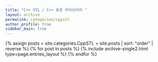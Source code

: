 ```yaml
---
title: "C++ STL / C++ 표준 라이브러리 "
layout: archive
permalink: categories/cppstl
author_profile: true
sidebar_main: true
---
```


{% assign posts = site.categories.CppSTL = site.posts | sort: "order" | reverse %}
{% for post in posts %}
    {% include archive-single2.html type=page.entries_layout %}
{% endfor %}